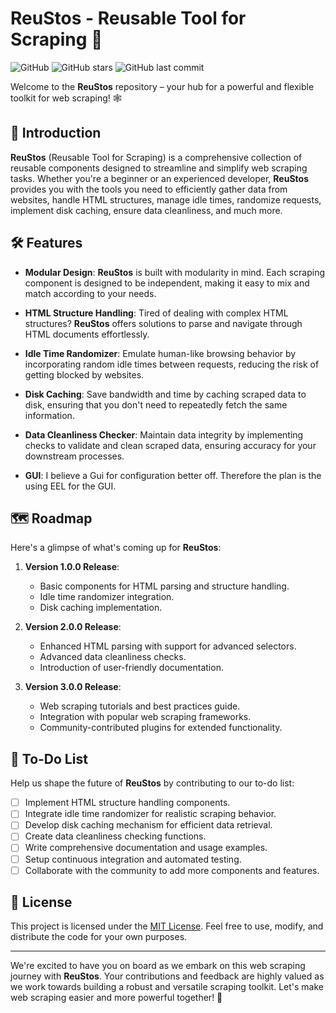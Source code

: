 # ReuStos - Reusable Tool for Scraping 👾

![GitHub](https://img.shields.io/github/license/suatatan/reustos)
![GitHub stars](https://img.shields.io/github/stars/suatatan/reustos)
![GitHub last commit](https://img.shields.io/github/last-commit/suatatan/reustos)

Welcome to the **ReuStos** repository – your hub for a powerful and flexible toolkit for web scraping! 🕸️

## 🚀 Introduction

**ReuStos** (Reusable Tool for Scraping) is a comprehensive collection of reusable components designed to streamline and simplify web scraping tasks. Whether you're a beginner or an experienced developer, **ReuStos** provides you with the tools you need to efficiently gather data from websites, handle HTML structures, manage idle times, randomize requests, implement disk caching, ensure data cleanliness, and much more.

## 🛠️ Features

- **Modular Design**: **ReuStos** is built with modularity in mind. Each scraping component is designed to be independent, making it easy to mix and match according to your needs.

- **HTML Structure Handling**: Tired of dealing with complex HTML structures? **ReuStos** offers solutions to parse and navigate through HTML documents effortlessly.

- **Idle Time Randomizer**: Emulate human-like browsing behavior by incorporating random idle times between requests, reducing the risk of getting blocked by websites.

- **Disk Caching**: Save bandwidth and time by caching scraped data to disk, ensuring that you don't need to repeatedly fetch the same information.

- **Data Cleanliness Checker**: Maintain data integrity by implementing checks to validate and clean scraped data, ensuring accuracy for your downstream processes.

- **GUI**: I believe a Gui for configuration better off. Therefore the plan is the using EEL for the GUI.

## 🗺️ Roadmap

Here's a glimpse of what's coming up for **ReuStos**:

1. **Version 1.0.0 Release**:
   - Basic components for HTML parsing and structure handling.
   - Idle time randomizer integration.
   - Disk caching implementation.

2. **Version 2.0.0 Release**:
   - Enhanced HTML parsing with support for advanced selectors.
   - Advanced data cleanliness checks.
   - Introduction of user-friendly documentation.

3. **Version 3.0.0 Release**:
   - Web scraping tutorials and best practices guide.
   - Integration with popular web scraping frameworks.
   - Community-contributed plugins for extended functionality.

## 📝 To-Do List

Help us shape the future of **ReuStos** by contributing to our to-do list:

- [ ] Implement HTML structure handling components.
- [ ] Integrate idle time randomizer for realistic scraping behavior.
- [ ] Develop disk caching mechanism for efficient data retrieval.
- [ ] Create data cleanliness checking functions.
- [ ] Write comprehensive documentation and usage examples.
- [ ] Setup continuous integration and automated testing.
- [ ] Collaborate with the community to add more components and features.

## 📄 License

This project is licensed under the [MIT License](LICENSE). Feel free to use, modify, and distribute the code for your own purposes.

---

We're excited to have you on board as we embark on this web scraping journey with **ReuStos**. Your contributions and feedback are highly valued as we work towards building a robust and versatile scraping toolkit. Let's make web scraping easier and more powerful together! 🌟